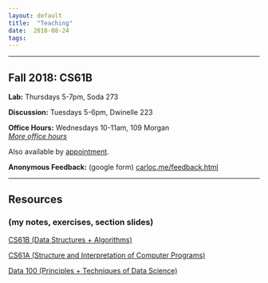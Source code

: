 ```yaml
---
layout: default
title:  "Teaching"
date:  2018-08-24
tags: 
---
```

---
## Fall 2018: CS61B

**Lab:** Thursdays 5-7pm, Soda 273

**Discussion:** Tuesdays 5-6pm, Dwinelle 223  

**Office Hours:** Wednesdays 10-11am, 109 Morgan  
[_More office hours_](https://calendar.google.com/calendar/embed?mode=WEEK&height=600&wkst=1&bgcolor=%23FFFFFF&src=berkeley.edu_6g2e4cd6cj973iltn2gscj2dp4%40group.calendar.google.com&color=%23182C57&ctz=America%2FLos_Angeles)

Also available by <a href="https://mail.google.com/mail/?view=cm&fs=1&to=carlo@berkeley.edu&su=One-on-One Meeting&body=Two notes: Check my OH, Lab, Disc schedule on carloc.me. After exams I will send out a calendar for conference sign ups. Otherwise, email me and we can schedule a time together!">appointment</a>.

**Anonymous Feedback:** (google form) [carloc.me/feedback.html](http://carloc.me/feedback.html)

---

## Resources 
### (my notes, exercises, section slides)

[CS61B (Data Structures + Algorithms)](/cs61b)

[CS61A (Structure and Interpretation of Computer Programs)](/cs61a)

[Data 100 (Principles + Techniques of Data Science)](/ds100)